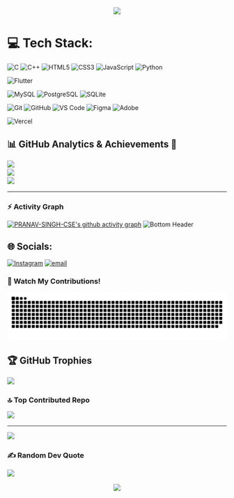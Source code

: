 <h1 align="center">
  <img src="https://readme-typing-svg.herokuapp.com?size=28&duration=3000&color=00F7FF&center=true&vCenter=true&width=600&lines=Hey+%F0%9F%91%8B%2C+I'm+Pranav+Singh;Full+Stack+Developer;Tech+Explorer+%26+Innovator;Coding+is+my+Superpower+%F0%9F%9A%80" />
</h1>

# 💻 Tech Stack:
<!-- Languages -->
![C](https://img.shields.io/badge/C-%2300599C.svg?style=for-the-badge&logo=c&logoColor=white) 
![C++](https://img.shields.io/badge/C++-%2300599C.svg?style=for-the-badge&logo=c%2B%2B&logoColor=white) 
![HTML5](https://img.shields.io/badge/HTML5-%23E34F26.svg?style=for-the-badge&logo=html5&logoColor=white) 
![CSS3](https://img.shields.io/badge/CSS3-%231572B6.svg?style=for-the-badge&logo=css3&logoColor=white) 
![JavaScript](https://img.shields.io/badge/JavaScript-%23323330.svg?style=for-the-badge&logo=javascript&logoColor=%23F7DF1E) 
![Python](https://img.shields.io/badge/Python-3670A0.svg?style=for-the-badge&logo=python&logoColor=ffdd54) 

<!-- Frameworks & Libraries -->
![Flutter](https://img.shields.io/badge/Flutter-%2302569B.svg?style=for-the-badge&logo=Flutter&logoColor=white) 


<!-- Databases -->
![MySQL](https://img.shields.io/badge/MySQL-4479A1.svg?style=for-the-badge&logo=mysql&logoColor=white) 
![PostgreSQL](https://img.shields.io/badge/PostgreSQL-%23316192.svg?style=for-the-badge&logo=postgresql&logoColor=white) 
![SQLite](https://img.shields.io/badge/SQLite-%2307405e.svg?style=for-the-badge&logo=sqlite&logoColor=white)

<!-- Tools -->
![Git](https://img.shields.io/badge/Git-F05032.svg?style=for-the-badge&logo=git&logoColor=white) 
![GitHub](https://img.shields.io/badge/GitHub-181717.svg?style=for-the-badge&logo=github&logoColor=white) 
![VS Code](https://img.shields.io/badge/VS%20Code-007ACC.svg?style=for-the-badge&logo=visual-studio-code&logoColor=white) 
![Figma](https://img.shields.io/badge/Figma-F24E1E.svg?style=for-the-badge&logo=figma&logoColor=white) 
![Adobe](https://img.shields.io/badge/Adobe-%23FF0000.svg?style=for-the-badge&logo=adobe&logoColor=white)

<!-- Cloud -->
![Vercel](https://img.shields.io/badge/Vercel-000000.svg?style=for-the-badge&logo=vercel&logoColor=white) 


## 📊 GitHub Analytics & Achievements 🚀

![](https://github-readme-stats-weld-nine-27.vercel.app/api?username=PRANAV-SINGH-CSE&theme=radical&hide_border=false&include_all_commits=true&count_private=true&show_icons=true)<br/>
![](https://github-readme-stats-weld-nine-27.vercel.app/api/top-langs/?username=PRANAV-SINGH-CSE&theme=radical&hide_border=false&layout=compact&langs_count=10&count_private=true)<br/>
![](https://github-readme-streak-stats.herokuapp.com/?user=PRANAV-SINGH-CSE&theme=radical&hide_border=false)<br/>

---

### ⚡ Activity Graph
[![PRANAV-SINGH-CSE's github activity graph](https://github-readme-activity-graph.vercel.app/graph?username=PRANAV-SINGH-CSE&theme=radical)](https://github.com/ashutosh00710/github-readme-activity-graph)
![Bottom Header](https://raw.githubusercontent.com/Trilokia/Trilokia/379277808c61ef204768a61bbc5d25bc7798ccf1/bottom_header.svg)

## 🌐 Socials:
[![Instagram](https://img.shields.io/badge/Instagram-%23E4405F.svg?logo=Instagram&logoColor=white)](https://instagram.com/pranav.12_12) [![email](https://img.shields.io/badge/Email-D14836?logo=gmail&logoColor=white)](mailto:pranavsinghkia@gmail.com) 
<!-- ANIMATION -->
### 🐍 Watch My Contributions!
<p align="center">
  <img src="https://raw.githubusercontent.com/Platane/snk/output/github-contribution-grid-snake-dark.svg" alt="Snake animation" />
</p>




## 🏆 GitHub Trophies
![](https://github-profile-trophy.vercel.app/?username=PRANAV-SINGH-CSE&theme=radical&no-frame=false&no-bg=true&margin-w=4)

### 🔝 Top Contributed Repo
![](https://github-contributor-stats.vercel.app/api?username=PRANAV-SINGH-CSE&limit=5&theme=dark&combine_all_yearly_contributions=true)

---
[![](https://visitcount.itsvg.in/api?id=PRANAV-SINGH-CSE&icon=0&color=0)](https://visitcount.itsvg.in)

### ✍️ Random Dev Quote
![](https://quotes-github-readme.vercel.app/api?type=horizontal&theme=radical)



<!-- Proudly created with GPRM ( https://gprm.itsvg.in ) -->
<!-- Cyberpunk Footer -->
<p align="center">
  <img src="https://komarev.com/ghpvc/?username=PRANAV-SINGH-CSE&label=PROFILE+VIEWS&color=00F7FF&style=for-the-badge" />
</p>
